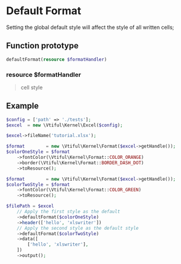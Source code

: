# Default Format

Setting the global default style will affect the style of all written cells;

## **Function prototype**

```php
defaultFormat(resource $formatHandler)
```

### **resource $formatHandler**

> cell style

## Example

```php
$config = ['path' => './tests'];
$excel  = new \Vtiful\Kernel\Excel($config);

$excel->fileName('tutorial.xlsx');

$format        = new \Vtiful\Kernel\Format($excel->getHandle());
$colorOneStyle = $format
    ->fontColor(\Vtiful\Kernel\Format::COLOR_ORANGE)
    ->border(\Vtiful\Kernel\Format::BORDER_DASH_DOT)
    ->toResource();

$format        = new \Vtiful\Kernel\Format($excel->getHandle());
$colorTwoStyle = $format
    ->fontColor(\Vtiful\Kernel\Format::COLOR_GREEN)
    ->toResource();

$filePath = $excel
    // Apply the first style as the default
    ->defaultFormat($colorOneStyle)
    ->header(['hello', 'xlswriter'])
    // Apply the second style as the default style
    ->defaultFormat($colorTwoStyle)
    ->data([
        ['hello', 'xlswriter'],
    ])
    ->output();
```

